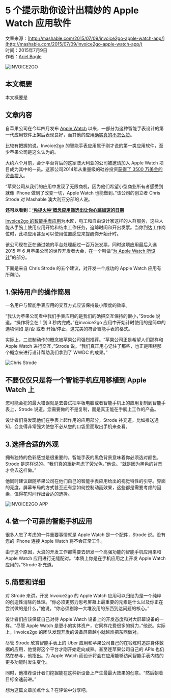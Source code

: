 # 5 个提示助你设计出精妙的 Apple Watch 应用软件  
  
文章来源：[http://mashable.com/2015/07/09/invoice2go-apple-watch-app/](http://mashable.com/2015/07/09/invoice2go-apple-watch-app/)  
时间：2015年7月9日  
作者：[Ariel Bogle](http://mashable.com/people/ariel-bogle/)  
  
![INVOICE2GO](images/apple-watch01.jpg)  
  
## 本文概要  
  
本文概要是  
  
## 文章内容  
  
自苹果公司在今年四月发布 [Apple Watch](http://mashable.com/category/apple-watch/) 以来，一部分为这种智能手表设计的第一代应用软件上架后表现良好，而其他的应用[确实真的不怎么赞](http://mashable.com/2015/04/27/apple-watch-in-australia/)。  
  
比较有把握的说，Invoice2go 的智能手表应用属于刚才说的第一类应用软件，至少苹果公司是这么认为的。  
  
大约六个月前，会计平台背后的这家澳大利亚的公司被邀请加入 Apple Watch 项目成为其中的一员。这家公司2014年从重量级的硅谷投资[获得了 3500 万美金的资金投入](http://mashable.com/2014/09/24/invoice2go-tech-millionaire/)。  
  
“苹果公司从我们的应用中发现了无限商机，因为他们希望小型商业所有者感受到就像 iPhone 做到了改变一切，Apple Watch 也能做到。”该公司的创立者 Chris Strode 对 Mashable 澳大利亚分部的人说。  
  
**还可以看到：[‘免提火种’概念应用筛选出让你心跳加速的日期](http://mashable.com/2015/07/07/hands-free-tinder/)**  
  
[Invoice2go 的智能手表应用](https://blog.invoice2go.com/introducing-invoice2go-for-apple-watch/)为木匠，电工和自由设计家这样的人群服务，这些人能从手腕上使用应用开始和结束工作任务，追踪时间和开出发票。当你到达工作岗位时，此项应用甚至可以使用位置感应来提醒你开始计时。  
  
该公司现在正在通过她的平台处理超过一百万张发票，同时这项应用最后入选 2015 年 6 月苹果公司的世界开发者大会，在一个叫做“[为 Apple Watch 所设计](https://developer.apple.com/videos/wwdc/2015/?id=802v)”的部分。  
  
下面是来自 Chris Strode 的五个建议，对开发一个成功的 Apple Watch 应用有所帮助。  
  
## 1.保持用户的操作简易  
  
一名用户与智能手表应用的交互方式应该保持最小限度的效率。  
  
“我认为苹果公司看中我们手表应用的是我们的确把交互保持的很小，”Strode 说道。“操作将会在 1 到 3 秒内完成。”在invoice2go 应用中开始计时使用的是简单的选项例如 是/否 或者 开始/停止，这完美的符合智能手表的格式。  
  
实际上，二进制动作的概念被苹果公司强烈推荐。“苹果公司正是希望人们那样和 Apple Watch 进行交互，”Strode 说。“我们真正用心记住了那些，也正是围绕那个概念来进行设计帮助我们拿到了 WWDC 的成果。”  
  
![Chris Strode](images/apple-watch02.jpg)  
  
## 不要仅仅只是将一个智能手机应用移植到 Apple Watch 上  
  
您可能会犯的最大错误就是去尝试把平板电脑或者智能手机上的应用复制到智能手表上，Strode 说道。您需要做的不是复制，而是真正能在手腕上工作的产品。  
  
设计者们将发现他们在手表上起作用的应用部分，Strode 补充道。比如推送通知，会变得非常强大使您不必从您的口袋里面取出手机来查看。  
  
## 3.选择合适的外观  
  
拥有独特的色彩感觉是很重要的。智能手表的黑色背景意味着你必须选对颜色，Strode 是这样说的。“我们真的重新考虑了荧光色，”他说。“就是因为黑色的背景才会去这样做。”  
  
他同时建议跟随苹果公司在他们自己的智能手表应用给出的视觉特性的引导。界面的亮度，屏幕布局的方式甚至还有您如何控制动画效果，这些都是需要考虑的因素，值得花时间作出合适的选择。  
  
![INVOICE2GO APP](images/apple-watch03.jpg)  
  
## 4.做一个可靠的智能手机应用  
  
很多人忘了考虑的一件重要事情就是 Apple Watch 是一个配件，Strode 说。没有您的 iPhone 连接 Apple Watch 将不会正常工作。  
  
由于这个原因，大浪的开发工作都需要去研发一个高强功能的智能手机应用来和 Apple Watch 应用进行无缝配对。“本质上你是在手机应用之上开发 Apple Watch 应用的。”Strode 补充道。  
  
## 5.简要和详细  
  
对 Strode 来讲，开发 Invoice2go 的 Apple Watch 应用可以归结为是一个纯粹的创造性消除的处理。“你必须更努力思考屏幕上最重要的元素是什么以及你正在尝试做的是什么，”他说。“你必须剔除一大堆没用的东西到达问题的核心。”  
  
设计者们应该保证自己对待 Apple Watch 设备上的开发态度和对大屏幕设备的一样。“尽管 Apple Watch 是更小的实体资产，它同样花费很多的努力，”他说。实际上，Invoice2go 的团队发现开发的设备屏幕越小就越难把东西做对。  
  
尽管 Strode 欣赏智能手表上的 Uber 应用和苹果公司自己的在锻炼时追踪身体数据的应用，他觉得这个平台才刚开始走向成熟。甚至连苹果公司自己的 APIs 也仍然在参与，他指出。为 Apple Watch 而设计将会在应用能够访问智能手表内核的更多功能时发生变化。  
  
同时，他推荐设计者们挖掘能在这种新设备上产生最最大效果的创意。“然后朝着目标全速前进。”  
  
想为这篇文章加点什么？在评论中分享吧。
